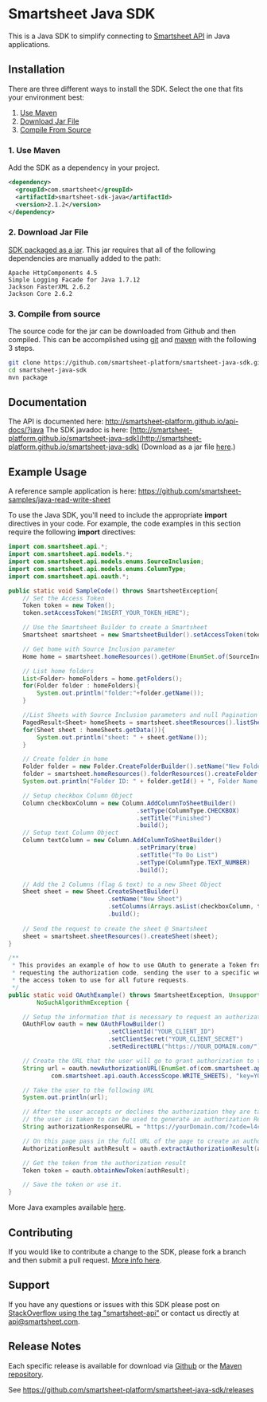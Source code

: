 # Smartsheet Java SDK

This is a Java SDK to simplify connecting to [Smartsheet API](http://www.smartsheet.com/developers/api-documentation) in Java applications.

## Installation
There are three different ways to install the SDK. Select the one that fits your environment best:

1. [Use Maven](#1-maven)
2. [Download Jar File](#2-download-jar-file)
3. [Compile From Source](#3-compile-from-source)

### 1. Use Maven
Add the SDK as a dependency in your project.

```xml
<dependency>
  <groupId>com.smartsheet</groupId>
  <artifactId>smartsheet-sdk-java</artifactId>
  <version>2.1.2</version>
</dependency>
```

### 2. Download Jar File
<!--* [The SDK packaged in a jar with Dependencies](https://oss.sonatype.org/service/local/artifact/maven/redirect?r=releases&g=com.smartsheet&a=smartsheet-sdk-java&v=LATEST) built in.-->
[SDK packaged as a jar](https://oss.sonatype.org/service/local/artifact/maven/redirect?r=releases&g=com.smartsheet&a=smartsheet-sdk-java&v=LATEST). This jar requires that all of the following dependencies are manually added to the path:

	Apache HttpComponents 4.5
	Simple Logging Facade for Java 1.7.12
	Jackson FasterXML 2.6.2
	Jackson Core 2.6.2

### 3. Compile from source
The source code for the jar can be downloaded from Github and then compiled. This can be accomplished using [git](http://git-scm.com/) and [maven](http://maven.apache.org/) with the following 3 steps.

```bash
git clone https://github.com/smartsheet-platform/smartsheet-java-sdk.git
cd smartsheet-java-sdk
mvn package
```

## Documentation
The API is documented here: http://smartsheet-platform.github.io/api-docs/?java
The SDK javadoc is here: [http://smartsheet-platform.github.io/smartsheet-java-sdk](http://smartsheet-platform.github.io/smartsheet-java-sdk) (Download as a jar file [here](http://oss.sonatype.org/service/local/artifact/maven/redirect?r=releases&g=com.smartsheet&a=smartsheet-sdk-java&v=LATEST&c=javadoc).)

## Example Usage
A reference sample application is here: https://github.com/smartsheet-samples/java-read-write-sheet


To use the Java SDK, you'll need to include the appropriate **import** directives in your code. For example, the code examples in this section require the following **import** directives:

```java
import com.smartsheet.api.*;
import com.smartsheet.api.models.*;
import com.smartsheet.api.models.enums.SourceInclusion;
import com.smartsheet.api.models.enums.ColumnType;
import com.smartsheet.api.oauth.*;
```

```java
public static void SampleCode() throws SmartsheetException{
    // Set the Access Token
    Token token = new Token();
    token.setAccessToken("INSERT_YOUR_TOKEN_HERE");

    // Use the Smartsheet Builder to create a Smartsheet
    Smartsheet smartsheet = new SmartsheetBuilder().setAccessToken(token.getAccessToken()).build();

    // Get home with Source Inclusion parameter
    Home home = smartsheet.homeResources().getHome(EnumSet.of(SourceInclusion.SOURCE));

    // List home folders
    List<Folder> homeFolders = home.getFolders();
    for(Folder folder : homeFolders){
        System.out.println("folder:"+folder.getName());
    }

    //List Sheets with Source Inclusion parameters and null Pagination parameters
    PagedResult<Sheet> homeSheets = smartsheet.sheetResources().listSheets(EnumSet.of(SourceInclusion.SOURCE), null);
    for(Sheet sheet : homeSheets.getData()){
        System.out.println("sheet: " + sheet.getName());
    }

    // Create folder in home
    Folder folder = new Folder.CreateFolderBuilder().setName("New Folder").build();
    folder = smartsheet.homeResources().folderResources().createFolder(folder);
    System.out.println("Folder ID: " + folder.getId() + ", Folder Name: " + folder.getName());

    // Setup checkbox Column Object
    Column checkboxColumn = new Column.AddColumnToSheetBuilder()
                                    .setType(ColumnType.CHECKBOX)
                                    .setTitle("Finished")
                                    .build();
    // Setup text Column Object
    Column textColumn = new Column.AddColumnToSheetBuilder()
                                    .setPrimary(true)
                                    .setTitle("To Do List")
                                    .setType(ColumnType.TEXT_NUMBER)
                                    .build();

    // Add the 2 Columns (flag & text) to a new Sheet Object
    Sheet sheet = new Sheet.CreateSheetBuilder()
                            .setName("New Sheet")
                            .setColumns(Arrays.asList(checkboxColumn, textColumn))
                            .build();
        
    // Send the request to create the sheet @ Smartsheet
    sheet = smartsheet.sheetResources().createSheet(sheet);
}

/**
 * This provides an example of how to use OAuth to generate a Token from a third party application. It handles
 * requesting the authorization code, sending the user to a specific website to request access and then getting
 * the access token to use for all future requests.
 */
public static void OAuthExample() throws SmartsheetException, UnsupportedEncodingException, URISyntaxException,
        NoSuchAlgorithmException {

    // Setup the information that is necessary to request an authorization code
    OAuthFlow oauth = new OAuthFlowBuilder()
                            .setClientId("YOUR_CLIENT_ID")
                            .setClientSecret("YOUR_CLIENT_SECRET")
                            .setRedirectURL("https://YOUR_DOMAIN.com/").build();

    // Create the URL that the user will go to grant authorization to the application
    String url = oauth.newAuthorizationURL(EnumSet.of(com.smartsheet.api.oauth.AccessScope.CREATE_SHEETS,
            com.smartsheet.api.oauth.AccessScope.WRITE_SHEETS), "key=YOUR_VALUE");

    // Take the user to the following URL
    System.out.println(url);

    // After the user accepts or declines the authorization they are taken to the redirect URL. The URL of the page
    // the user is taken to can be used to generate an authorization Result object.
    String authorizationResponseURL = "https://yourDomain.com/?code=l4csislal82qi5h&expires_in=239550&state=key%3D12344";

    // On this page pass in the full URL of the page to create an authorizationResult object
    AuthorizationResult authResult = oauth.extractAuthorizationResult(authorizationResponseURL);

    // Get the token from the authorization result
    Token token = oauth.obtainNewToken(authResult);

    // Save the token or use it.
}
```

More Java examples available [here](https://github.com/smartsheet-samples/).

## Contributing
If you would like to contribute a change to the SDK, please fork a branch and then submit a pull request. [More info here](https://help.github.com/articles/using-pull-requests).

## Support
If you have any questions or issues with this SDK please post on [StackOverflow using the tag "smartsheet-api"](http://stackoverflow.com/questions/tagged/smartsheet-api) or contact us directly at api@smartsheet.com.

## Release Notes

Each specific release is available for download via [Github](https://github.com/smartsheet-platform/smartsheet-java-sdk/tags) or the [Maven repository](http://search.maven.org/#search%7Cgav%7C1%7Cg%3A%22com.smartsheet%22%20AND%20a%3A%22smartsheet-sdk-java%22).

See https://github.com/smartsheet-platform/smartsheet-java-sdk/releases
